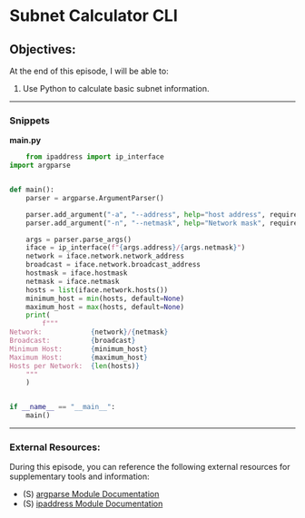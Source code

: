 # Subnet Calculator CLI


## Objectives:

At the end of this episode, I will be able to:


1. Use Python to calculate basic subnet information.

-----------------------------------------------------------


### Snippets

**main.py**

```Python
    from ipaddress import ip_interface
import argparse


def main():
    parser = argparse.ArgumentParser()

    parser.add_argument("-a", "--address", help="host address", required=True)
    parser.add_argument("-n", "--netmask", help="Network mask", required=True)

    args = parser.parse_args()
    iface = ip_interface(f"{args.address}/{args.netmask}")
    network = iface.network.network_address
    broadcast = iface.network.broadcast_address
    hostmask = iface.hostmask
    netmask = iface.netmask
    hosts = list(iface.network.hosts())
    minimum_host = min(hosts, default=None)
    maximum_host = max(hosts, default=None)
    print(
        f"""
Network:            {network}/{netmask}
Broadcast:          {broadcast}
Minimum Host:       {minimum_host}
Maximum Host:       {maximum_host}
Hosts per Network:  {len(hosts)}
    """
    )


if __name__ == "__main__":
    main()

```

-----------------------------------------------------------

### External Resources:

During this episode, you can reference the following external resources for supplementary tools and information:

- (S) [argparse Module Documentation](https://docs.python.org/3/library/argparse.html)
- (S) [ipaddress Module Documentation](https://docs.python.org/3/library/ipaddress.html)
